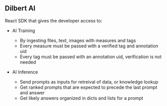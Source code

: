 Dilbert AI
---


React SDK that gives the developer access to:

- AI Training
  * By ingesting files, text, images with measures and tags
  * Every measure must be passed with a verified tag and annotation uid
  * Every tag must be passed with an annotation uid, verification is not needed

- AI Inference
  * Send prompts as inputs for retreival of data, or knowledge lookup
  * Get ranked prompts that are expected to precede the last prompt and answer
  * Get likely answers organized in dicts and lists for a prompt



